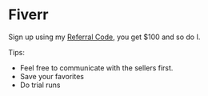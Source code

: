 # Fiverr

Sign up using my [Referral Code](http://www.fiverr.com/s2/9440968136), you get $100 and so do I.

Tips:

* Feel free to communicate with the sellers first.
* Save your favorites
* Do trial runs



